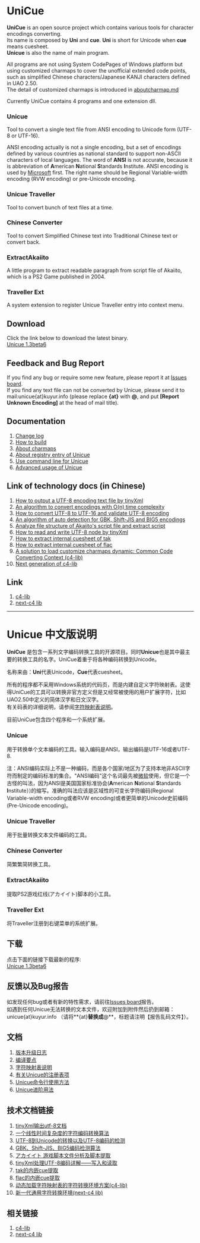 UniCue
======

**UniCue** is an open source project which contains various tools for character encodings converting.  
Its name is composed by **Uni** and **cue**. **Uni** is short for Unicode when **cue** means cuesheet.  
**Unicue** is also the name of main program.

All programs are not using System CodePages of Windows platform but using customized charmaps to cover the unofficial extended code points, such as simplified Chinese characters/Japanese KANJI characters defined in UAO 2.50.  
The detail of customized charmaps is introduced in [aboutcharmap.md](docs/en/aboutcharmap.md)

Currently UniCue contains 4 programs and one extension dll.

### Unicue
Tool to convert a single text file from ANSI encoding to Unicode form (UTF-8 or UTF-16).

ANSI encoding actually is not a single encoding, but a set of encodings defined by various countries as national standard to support non-ASCII characters of local languages. The word of **ANSI** is not accurate, because it is abbreviation of **A**merican **N**ational **S**tandards **I**nstitute. ANSI encoding is used by [Microsoft](http://support.microsoft.com/kb/138813/en-us) first. The right name should be Regional Variable-width encoding (RVW encoding) or pre-Unicode encoding.

### Unicue Traveller
Tool to convert bunch of text files at a time.

### Chinese Converter
Tool to convert Simplified Chinese text into Traditional Chinese text or convert back.

### ExtractAkaiito
A little program to extract readable paragraph from script file of Akaiito, which is a PS2 Game published in 2004.

### Traveller Ext
A system extension to register Unicue Traveller entry into context menu.

## Download
Click the link below to download the latest binary.  
[Unicue 1.3beta6](https://kuyur.github.io/unicue/Unicue_1.3beta6.zip)

## Feedback and Bug Report
If you find any bug or require some new feature, please report it at [Issues board](https://github.com/kuyur/unicue/issues).  
If you find any text file can not be converted by Unicue, please send it to mail:unicue{at}kuyur.info (please replace **{at}** with **@**, and put **[Report Unknown Encoding]** at the head of mail title).

## Documentation
1. [Change log](docs/en/changelog.md)
2. [How to build](docs/en/howtobuild.md)
3. [About charmaps](docs/en/aboutcharmap.md)
4. [About registry entry of Unicue](docs/en/registry.md)
5. [Use command line for Unicue](docs/en/argumentsusage.md)
6. [Advanced usage of Unicue](docs/en/advancedusage.md)

## Link of technology docs (in Chinese)
1. [How to output a UTF-8 encoding text file by tinyXml](http://kuyur.info/blog/archives/462)
2. [An algorithm to convert encodings with O(n) time complexity](http://kuyur.info/blog/archives/578)
3. [How to convert UTF-8 to UTF-16 and validate UTF-8 encoding](http://kuyur.info/blog/archives/633)
4. [An algorithm of auto detection for GBK, Shift-JIS and BIG5 encodings](http://kuyur.info/blog/archives/635)
5. [Analyze file structure of Akaiito's script file and extract script](http://kuyur.info/blog/archives/793)
6. [How to read and write UTF-8 node by tinyXml](http://kuyur.info/blog/archives/848)
7. [How to extract internal cuesheet of tak](http://kuyur.info/blog/archives/858)
8. [How to extract internal cuesheet of flac](http://kuyur.info/blog/archives/862)
9. [A solution to load customize charmaps dynamic: Common Code Converting Context (c4-lib)](http://kuyur.info/blog/archives/2250)
10. [Next generation of c4-lib](http://kuyur.info/blog/archives/3154)

## Link
1. [c4-lib](https://github.com/kuyur/c4)
2. [next-c4 lib](https://github.com/kuyur/next-c4)

***

Unicue 中文版说明
===========================

**UniCue** 是包含一系列文字编码转换工具的开源项目。同时**Unicue**也是其中最主要的转换工具的名字。UniCue着重于将各种编码转换到Unicode。

名称来由：**Uni**代表Unicode，**Cue**代表cuesheet。 

所有的程序都不采用Windows系统的代码页，而是内建自定义字符映射表。这使得UniCue的工具可以转换非官方定义但是又经常被使用的用户扩展字符，比如UAO2.50中定义的简体汉字和日文汉字。  
有关码表的详细说明，请参阅[字符映射表说明](docs/chs/aboutcharmap.md)。

目前UniCue包含四个程序和一个系统扩展。

### Unicue
用于转换单个文本编码的工具。输入编码是ANSI，输出编码是UTF-16或者UTF-8.

注：ANSI编码实际上不是一种编码，而是各个国家/地区为了支持本地非ASCII字符而制定的编码标准的集合。"ANSI编码"这个名词最先被[微软](http://support.microsoft.com/kb/138813/en-us)使用，但它是一个古怪的叫法，因为ANSI是美国国家标准协会(**A**merican **N**ational **S**tandards **I**nstitute）)的缩写。准确的叫法应该是区域性的可变长字符编码(Regional Variable-width encoding或者RVW encoding)或者更简单的Unicode史前编码(Pre-Unicode encoding)。

### Unicue Traveller
用于批量转换文本文件编码的工具。

### Chinese Converter
简繁繁简转换工具。

### ExtractAkaiito
提取PS2游戏红线(アカイイト)脚本的小工具。

### Traveller Ext
将Traveller注册到右键菜单的系统扩展。

## 下载
点击下面的链接下载最新的程序:  
[Unicue 1.3beta6](http://kuyur.github.io/unicue/Unicue_1.3beta6.zip)

## 反馈以及Bug报告
如发现任何bug或者有新的特性需求，请前往[Issues board](https://github.com/kuyur/unicue/issues)报告。  
如遇到任何Unicue无法转换的文本文件，欢迎附加到附件然后扔到邮箱：unicue{at}kuyur.info （请将**{at}**替换成**@**，标题请注明【报告乱码文件】）。

## 文档
1. [版本升级日志](docs/chs/changelog.md)
2. [编译要点](docs/chs/howtobuild.md)
3. [字符映射表说明](docs/chs/aboutcharmap.md)
4. [有关Unicue的注册表项](docs/chs/registry.md)
5. [Unicue命令行使用方法](docs/chs/argumentsusage.md)
6. [Unicue进阶用法](docs/chs/advancedusage.md)

## 技术文档链接
1. [tinyXml输出utf-8文档](http://kuyur.info/blog/archives/462)
2. [一个线性时间复杂度的字符编码转换算法](http://kuyur.info/blog/archives/578)
3. [UTF-8到Unicode的转换以及UTF-8编码的检测](http://kuyur.info/blog/archives/633)
4. [GBK、Shift-JIS、BIG5编码检测算法](http://kuyur.info/blog/archives/635)
5. [アカイイト 游戏脚本文件分析及脚本提取](http://kuyur.info/blog/archives/793)
6. [tinyXml处理UTF-8编码详解——写入和读取](http://kuyur.info/blog/archives/848)
7. [tak的内嵌cue提取](http://kuyur.info/blog/archives/858)
8. [flac的内嵌cue提取](http://kuyur.info/blog/archives/862)
9. [动态加载字符映射表的字符转换环境方案(c4-lib)](http://kuyur.info/blog/archives/2250)
10. [新一代通用字符转换环境(next-c4 lib)](http://kuyur.info/blog/archives/3154)

## 相关链接
1. [c4-lib](https://github.com/kuyur/c4)
2. [next-c4 lib](https://github.com/kuyur/next-c4)
